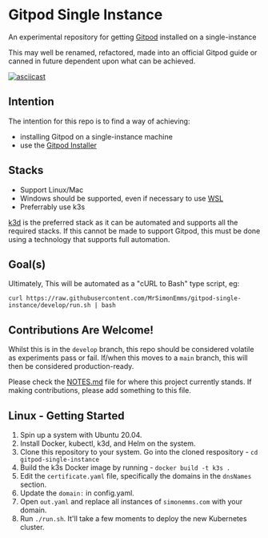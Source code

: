 # Gitpod Single Instance

An experimental repository for getting [Gitpod](https://gitpod.io) installed on a single-instance

This may well be renamed, refactored, made into an official Gitpod guide or canned
in future dependent upon what can be achieved.

[![asciicast](https://asciinema.org/a/vV3Ri83DamHjvTmSR1Xca12ED.svg)](https://asciinema.org/a/vV3Ri83DamHjvTmSR1Xca12ED)

## Intention

The intention for this repo is to find a way of achieving:
 - installing Gitpod on a single-instance machine
 - use the [Gitpod Installer](https://github.com/gitpod-io/gitpod/tree/main/installer)

## Stacks

- Support Linux/Mac
- Windows should be supported, even if necessary to use [WSL](https://docs.microsoft.com/en-us/windows/wsl/install)
- Preferrably use k3s

[k3d](https://docs.microsoft.com/en-us/windows/wsl/install) is the preferred stack
as it can be automated and supports all the required stacks. If this cannot be made
to support Gitpod, this must be done using a technology that supports full automation.

## Goal(s)

Ultimately, This will be automated as a "cURL to Bash" type script, eg:

```shell
curl https://raw.githubusercontent.com/MrSimonEmms/gitpod-single-instance/develop/run.sh | bash
```

## Contributions Are Welcome!

Whilst this is in the `develop` branch, this repo should be considered volatile
as experiments pass or fail. If/when this moves to a `main` branch, this will then
be considered production-ready.

Please check the [NOTES.md](./NOTES.md) file for where this project currently
stands. If making contributions, please add something to this file.

## Linux - Getting Started 

1. Spin up a system with Ubuntu 20.04.
2. Install Docker, kubectl, k3d, and Helm on the system.
3. Clone this repository to your system. Go into the cloned respository - `cd gitpod-single-instance`
4. Build the k3s Docker image by running - `docker build -t k3s .`
5. Edit the `certificate.yaml` file, specifically the domains in the `dnsNames` section.
6. Update the `domain:` in config.yaml.
7. Open `out.yaml` and replace all instances of `simonemms.com` with your domain.
8. Run `./run.sh`. It'll take a few moments to deploy the new Kubernetes cluster.
